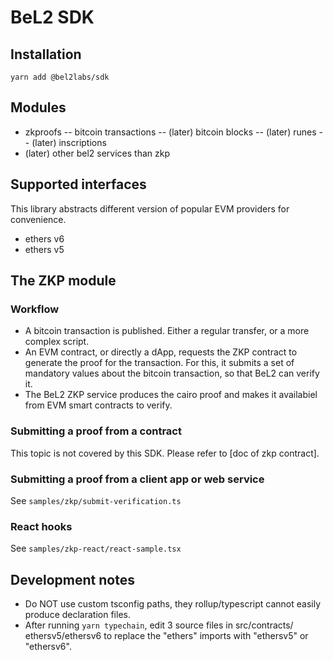 # BeL2 SDK

## Installation

`yarn add @bel2labs/sdk`

## Modules

- zkproofs
-- bitcoin transactions
-- (later) bitcoin blocks
-- (later) runes
-- (later) inscriptions
- (later) other bel2 services than zkp

## Supported interfaces

This library abstracts different version of popular EVM providers for convenience.

- ethers v6
- ethers v5

## The ZKP module

### Workflow

- A bitcoin transaction is published. Either a regular transfer, or a more complex script.
- An EVM contract, or directly a dApp, requests the ZKP contract to generate the proof for the transaction. For this, it submits a set of mandatory values about the bitcoin transaction, so that BeL2 can verify it.
- The BeL2 ZKP service produces the cairo proof and makes it availabiel from EVM smart contracts to verify.

### Submitting a proof from a contract

This topic is not covered by this SDK. Please refer to [doc of zkp contract].

### Submitting a proof from a client app or web service

See `samples/zkp/submit-verification.ts`

### React hooks

See `samples/zkp-react/react-sample.tsx`

## Development notes

- Do NOT use custom tsconfig paths, they rollup/typescript cannot easily produce declaration files.
- After running `yarn typechain`, edit 3 source files in src/contracts/ ethersv5/ethersv6 to replace the "ethers" imports with "ethersv5" or "ethersv6".